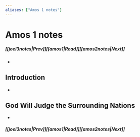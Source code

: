```yaml
---
aliases: ["Amos 1 notes"]
---
```

# Amos 1 notes
##### <span class=arrow-left></span>[[joel3notes|Prev]]<span class=navigation-separator></span>[[amos1|Read]]<span class=navigation-separator></span>[[amos2notes|Next]]<span class=arrow-right></span>
- 
## Introduction
- 
## God Will Judge the Surrounding Nations
- 
##### <span class=arrow-left></span>[[joel3notes|Prev]]<span class=navigation-separator></span>[[amos1|Read]]<span class=navigation-separator></span>[[amos2notes|Next]]<span class=arrow-right></span>